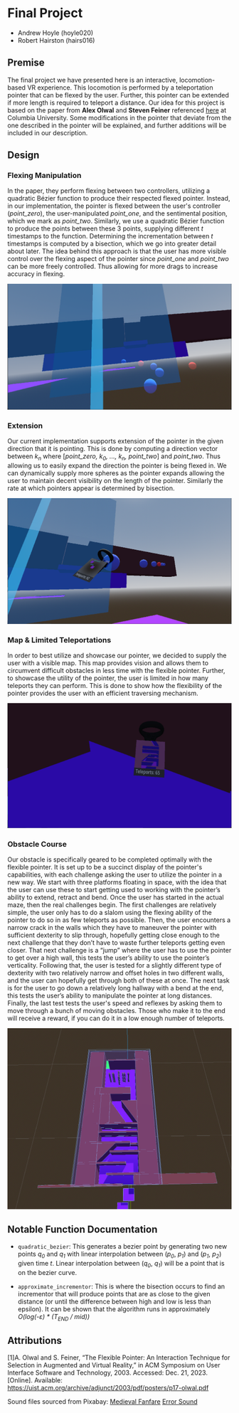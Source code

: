 # Final Project
- Andrew Hoyle (hoyle020)
- Robert Hairston (hairs016)

## Premise
The final project we have presented here is an interactive, locomotion-based VR experience. This locomotion is performed by a teleportation pointer that can be flexed by the user. Further, this pointer can be extended if more length is required to teleport a distance. Our idea for this project is based on the paper from **Alex Olwal** and **Steven Feiner** referenced [here](https://uist.acm.org/archive/adjunct/2003/pdf/posters/p17-olwal.pdf) at Columbia University. Some modifications in the pointer that deviate from the one described in the pointer will be explained, and further additions will be included in our description.

## Design

### Flexing Manipulation
In the paper, they perform flexing between two controllers, utilizing a quadratic Bézier function to produce their respected flexed pointer. Instead, in our implementation, the pointer is flexed between the user's controller (*point_zero*), the user-manipulated *point_one*, and the sentimental position, which we mark as *point_two*. Similarly, we use a quadratic Bézier function to produce the points between these 3 points, supplying different *t* timestamps to the function. Determining the incrementation between *t* timestamps is computed by a bisection, which we go into greater detail about later. The idea behind this approach is that the user has more visible control over the flexing aspect of the pointer since *point_one* and *point_two* can be more freely controlled. Thus allowing for more drags to increase accuracy in flexing.

![flexible](images/flexible.png "Flexing The Pointer")

### Extension
Our current implementation supports extension of the pointer in the given direction that it is pointing. This is done by computing a direction vector between *k<sub>n</sub>* where [*point_zero, k<sub>0</sub>, ..., k<sub>n</sub>, point_two*] and *point_two*. Thus allowing us to easily expand the direction the pointer is being flexed in. We can dynamically supply more spheres as the pointer expands allowing the user to maintain decent visibility on the length of the pointer. Similarly the rate at which pointers appear is determined by bisection.

![extention](images/extention.png "Extending The Pointer")

### Map & Limited Teleportations
In order to best utilize and showcase our pointer, we decided to supply the user with a visible map. This map provides vision and allows them to circumvent difficult obstacles in less time with the flexible pointer. Further, to showcase the utility of the pointer, the user is limited in how many teleports they can perform. This is done to show how the flexibility of the pointer provides the user with an efficient traversing mechanism.

![Map & Counter](images/mapcounter.png "Map and Teleport Counter")

### Obstacle Course
Our obstacle is specifically geared to be completed optimally with the flexible pointer. It is set up to be a succinct display of the pointer's capabilities, with each challenge asking the user to utilize the pointer in a new way. We start with three platforms floating in space, with the idea that the user can use these to start getting used to working with the pointer’s ability to extend, retract and bend. Once the user has started in the actual maze, then the real challenges begin. The first challenges are relatively simple, the user only has to do a slalom using the flexing ability of the pointer to do so in as few teleports as possible. Then, the user encounters a narrow crack in the walls which they have to maneuver the pointer with sufficient dexterity to slip through, hopefully getting close enough to the next challenge that they don’t have to waste further teleports getting even closer. That next challenge is a “jump” where the user has to use the pointer to get over a high wall, this tests the user’s ability to use the pointer’s verticality. Following that, the user is tested for a slightly different type of dexterity with two relatively narrow and offset holes in two different walls, and the user can hopefully get through both of these at once. The next task is for the user to go down a relatively long hallway with a bend at the end, this tests the user’s ability to manipulate the pointer at long distances. Finally, the last test tests the user's speed and reflexes by asking them to move through a bunch of moving obstacles. Those who make it to the end will receive a reward, if you can do it in a low enough number of teleports.

![Obstacle Course](images/obstaclecourse.png "Obstacle Course")

## Notable Function Documentation
- `quadratic_bezier`: This generates a bezier point by generating two new points *q<sub>0</sub>* and *q<sub>1</sub>* with linear interpolation between (*p<sub>0</sub>*, *p<sub>1</sub>*) and (*p<sub>1</sub>*, *p<sub>2</sub>*) given time *t*. Linear interpolation between (*q<sub>0</sub>*, *q<sub>1</sub>*) will be a point that is on the bezier curve.

- `approximate_incrementor`: This is where the bisection occurs to find an incrementor that will produce points that are as close to the given distance (or until the difference between high and low is less than epsilon). It can be shown that the algorithm runs in approximately *O(log(-ε) * (T<sub>END</sub> / mid))*

## Attributions
[1]A. Olwal and S. Feiner, “The Flexible Pointer: An Interaction Technique for Selection in Augmented and Virtual Reality,” in ACM Symposium on User Interface Software and Technology, 2003. Accessed: Dec. 21, 2023. [Online]. Available: https://uist.acm.org/archive/adjunct/2003/pdf/posters/p17-olwal.pdf

Sound files sourced from Pixabay: [Medieval Fanfare](https://pixabay.com/sound-effects/medieval-fanfare-6826/) [Error Sound](https://pixabay.com/sound-effects/error-sound-39539/)